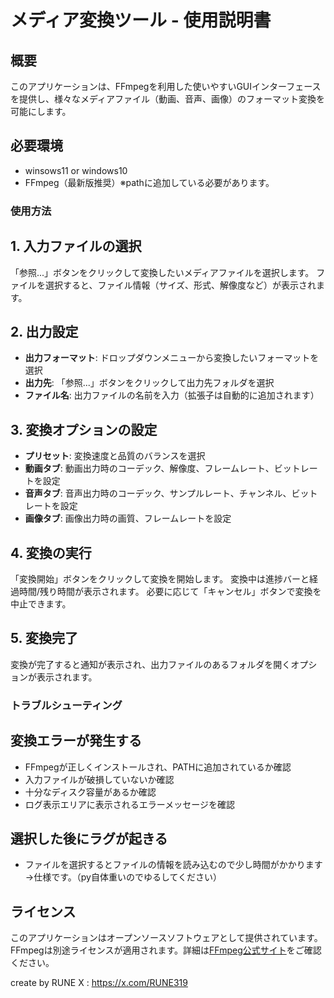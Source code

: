 # メディア変換ツール - 使用説明書

## 概要

このアプリケーションは、FFmpegを利用した使いやすいGUIインターフェースを提供し、様々なメディアファイル（動画、音声、画像）のフォーマット変換を可能にします。


## 必要環境

- winsows11 or windows10
- FFmpeg（最新版推奨）※pathに追加している必要があります。


### 使用方法

## 1. 入力ファイルの選択

「参照...」ボタンをクリックして変換したいメディアファイルを選択します。
ファイルを選択すると、ファイル情報（サイズ、形式、解像度など）が表示されます。

## 2. 出力設定

- **出力フォーマット**: ドロップダウンメニューから変換したいフォーマットを選択
- **出力先**: 「参照...」ボタンをクリックして出力先フォルダを選択
- **ファイル名**: 出力ファイルの名前を入力（拡張子は自動的に追加されます）

## 3. 変換オプションの設定

- **プリセット**: 変換速度と品質のバランスを選択
- **動画タブ**: 動画出力時のコーデック、解像度、フレームレート、ビットレートを設定
- **音声タブ**: 音声出力時のコーデック、サンプルレート、チャンネル、ビットレートを設定
- **画像タブ**: 画像出力時の画質、フレームレートを設定

## 4. 変換の実行

「変換開始」ボタンをクリックして変換を開始します。
変換中は進捗バーと経過時間/残り時間が表示されます。
必要に応じて「キャンセル」ボタンで変換を中止できます。

## 5. 変換完了

変換が完了すると通知が表示され、出力ファイルのあるフォルダを開くオプションが表示されます。

### トラブルシューティング

## 変換エラーが発生する

- FFmpegが正しくインストールされ、PATHに追加されているか確認
- 入力ファイルが破損していないか確認
- 十分なディスク容量があるか確認
- ログ表示エリアに表示されるエラーメッセージを確認

## 選択した後にラグが起きる
- ファイルを選択するとファイルの情報を読み込むので少し時間がかかります→仕様です。（py自体重いのでゆるしてください）



## ライセンス

このアプリケーションはオープンソースソフトウェアとして提供されています。
FFmpegは別途ライセンスが適用されます。詳細は[FFmpeg公式サイト](https://ffmpeg.org/legal.html)をご確認ください。

create by RUNE
X : https://x.com/RUNE319
